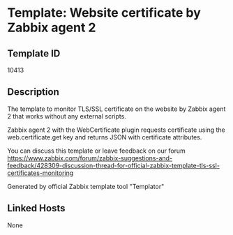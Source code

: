 # Template: Website certificate by Zabbix agent 2

## Template ID
10413

## Description
The template to monitor TLS/SSL certificate on the website by Zabbix agent 2 that works without any external scripts.

Zabbix agent 2 with the WebCertificate plugin requests certificate using the web.certificate.get key and returns JSON with certificate attributes.

You can discuss this template or leave feedback on our forum https://www.zabbix.com/forum/zabbix-suggestions-and-feedback/428309-discussion-thread-for-official-zabbix-template-tls-ssl-certificates-monitoring

Generated by official Zabbix template tool "Templator"

## Linked Hosts
None

